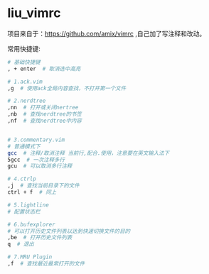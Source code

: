 # liu_vimrc

项目来自于：https://github.com/amix/vimrc ,自己加了写注释和改动。

常用快捷键:

```sh
# 基础快捷键
, + enter  # 取消选中高亮

# 1.ack.vim
,g  # 使用ack全局内容查找，不打开第一个文件

# 2.nerdtree
,nn  # 打开或关闭nertree
,nb  # 查找nerdtree的书签
,nf  # 查找nerdtree中内容


# 3.commentary.vim
# 普通模式下
gcc  # 注释/取消注释 当前行,配合.使用，注意要在英文输入法下
5gcc  # 一次注释多行
gcu  # 可以取消多行注释

# 4.ctrlp
,j  # 查找当前目录下的文件
ctrl + f  # 同上

# 5.lightline
# 配置状态栏

# 6.bufexplorer
# 可以打开历史文件列表以达到快速切换文件的目的
,be  # 打开历史文件列表
q  # 退出

# 7.MRU Plugin
,f  # 查找最近最常打开的文件
```
